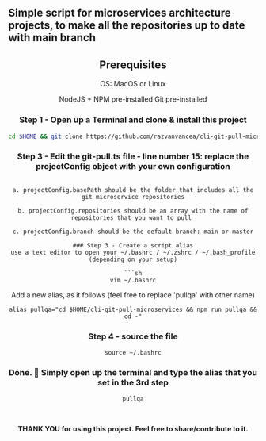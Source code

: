 ## Simple script for microservices architecture projects, to make all the repositories up to date with main branch

<span align="center">

## Prerequisites

OS: MacOS or Linux

NodeJS + NPM pre-installed
Git pre-installed
<br />

### Step 1 - Open up a Terminal and clone & install this project
```sh
cd $HOME && git clone https://github.com/razvanvancea/cli-git-pull-microservices && cd $HOME/cli-git-pull-microservices && npm install
```

### Step 3 - Edit the git-pull.ts file - line number 15: replace the projectConfig object with your own configuration
```

a. projectConfig.basePath should be the folder that includes all the git microservice repositories

b. projectConfig.repositories should be an array with the name of repositories that you want to pull 

c. projectConfig.branch should be the default branch: main or master

### Step 3 - Create a script alias
use a text editor to open your ~/.bashrc / ~/.zshrc / ~/.bash_profile (depending on your setup)

```sh
vim ~/.bashrc
```

Add a new alias, as it follows (feel free to replace 'pullqa' with other name)
```
alias pullqa="cd $HOME/cli-git-pull-microservices && npm run pullqa && cd -"
```

### Step 4 - source the file
```
source ~/.bashrc
```

### Done. :100: Simply open up the terminal and type the alias that you set in the 3rd step
```
pullqa
```

<br />



<b> THANK YOU <b/> for using this project. Feel free to share/contribute to it.
</span>
